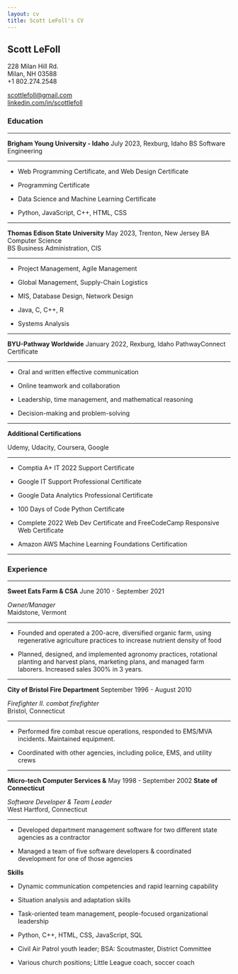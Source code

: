 ```yaml
---
layout: cv
title: Scott LeFoll's CV
---
```


## Scott LeFoll
228 Milan Hill Rd.\
Milan, NH 03588\
+1 802.274.2548

scottlefoll@gmail.com\
[linkedin.com/in/scottlefoll](http://www.linkedin.com/in/scottlefoll)

### Education

  ---------------------------------------------- ------------------------
  
  **Brigham Young University - Idaho**           July 2023, Rexburg, Idaho
  BS Software Engineering                        
  
  ---------------------------------------------- ------------------------

-   Web Programming Certificate, and Web Design Certificate

-   Programming Certificate

-   Data Science and Machine Learning Certificate

-   Python, JavaScript, C++, HTML, CSS

  ---------------------------------------------- ------------------------
  
  **Thomas Edison State University**             May 2023, Trenton, New Jersey
  BA Computer Science                            
  BS Business Administration, CIS
  
  ---------------------------------------------- ------------------------

-   Project Management, Agile Management
  
-   Global Management, Supply-Chain Logistics
  
-   MIS, Database Design, Network Design
  
-   Java, C, C++, R
  
-   Systems Analysis

  ---------------------------------------------- ------------------------
  
  **BYU-Pathway Worldwide**                      January 2022, Rexburg, Idaho
  PathwayConnect Certificate                     
  
  ---------------------------------------------- ------------------------

-   Oral and written effective communication

-   Online teamwork and collaboration

-   Leadership, time management, and mathematical reasoning

-   Decision-making and problem-solving

 ---------------------------------------------- ------------------------
  
  **Additional Certifications**

  Udemy, Udacity, Coursera, Google

  ---------------------------------------------- ------------------------

-   Comptia A+ IT 2022 Support Certificate

-   Google IT Support Professional Certificate

-   Google Data Analytics Professional Certificate

-   100 Days of Code Python Certificate

-   Complete 2022 Web Dev Certificate and FreeCodeCamp Responsive Web Certificate

-   Amazon AWS Machine Learning Foundations Certification

---------------------------------------------- ------------------------

### Experience

  ---------------------------------------------- ------------------------

  **Sweet Eats Farm & CSA**                      June 2010 - September 2021

  *Owner/Manager*                                
  Maidstone, Vermont

  ---------------------------------------------- ------------------------

-   Founded and operated a 200-acre, diversified organic farm, using
    regenerative agriculture practices to increase nutrient density of food

-   Planned, designed, and implemented agronomy practices, rotational planting and harvest plans, marketing plans, and managed farm laborers. Increased sales 300% in 3 years.

  ---------------------------------------------- ------------------------

  **City of Bristol Fire Department**            September 1996 - August 2010

  *Firefighter II. combat firefighter*           
  Bristol, Connecticut

  ---------------------------------------------- ------------------------

-   Performed fire combat rescue operations, responded to EMS/MVA
    incidents. Maintained equipment.

-   Coordinated with other agencies, including police, EMS, and utility crews

  ---------------------------------------------- ------------------------

  **Micro-tech Computer Services &**             May 1998 - September 2002
  **State of Connecticut**                                  

  *Software Developer & Team Leader*             
  West Hartford, Connecticut

  ---------------------------------------------- ------------------------

-   Developed department management software for two different state
    agencies as a contractor

-   Managed a team of five software developers & coordinated development
    for one of those agencies

**Skills**

-   Dynamic communication competencies and rapid learning capability

-   Situation analysis and adaptation skills

-   Task-oriented team management, people-focused organizational
    leadership

-   Python, C++, HTML, CSS, JavaScript, SQL

-   Civil Air Patrol youth leader; BSA: Scoutmaster, District Committee

-   Various church positions; Little League coach, soccer coach
